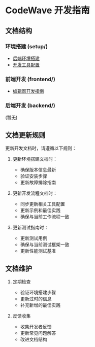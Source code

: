 # CodeWave 开发指南

## 文档结构

### 环境搭建 (setup/)
- [后端环境搭建](setup/backend-setup.md)
- [开发工具配置](setup/tools.md)

### 前端开发 (frontend/)
- [编辑器开发指南](frontend/editor/README.md)

### 后端开发 (backend/)
(暂无)

## 文档更新规则

更新开发文档时，请遵循以下规则：

1. 更新环境搭建文档时：
   - 确保版本信息最新
   - 验证安装步骤
   - 更新故障排除指南

2. 更新开发流程文档时：
   - 同步更新相关工具配置
   - 更新示例和最佳实践
   - 确保与当前工作流程一致

3. 更新测试指南时：
   - 更新测试用例
   - 确保与当前测试框架一致
   - 更新性能测试基准

## 文档维护

1. 定期检查
   - 验证环境搭建步骤
   - 更新过时的信息
   - 补充新增的最佳实践

2. 反馈收集
   - 收集开发者反馈
   - 更新常见问题解答
   - 改进文档结构 